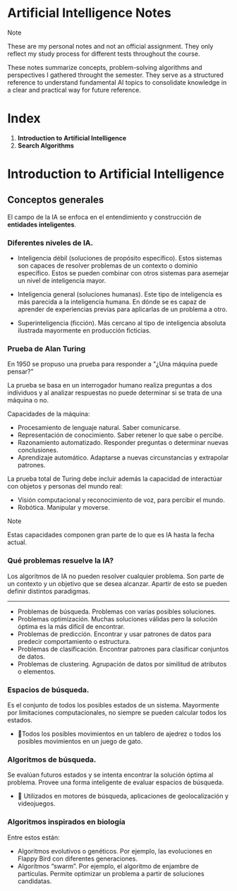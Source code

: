 # Artificial Intelligence Notes  

> [!NOTE] 
> These are my personal notes and not an official assignment. They only reflect my study process for different tests throughout the course.  


These notes summarize concepts, problem-solving algorithms and perspectives I gathered throught the semester. 
They serve as a structured reference to understand fundamental AI topics to consolidate knowledge in a clear and practical way for future reference.  

# Index  
1. **Introduction to Artificial Intelligence**  
2. **Search Algorithms**

# Introduction to Artificial Intelligence 

## Conceptos generales

El campo de la IA se enfoca en el entendimiento y construcción de **entidades inteligentes**.

### Diferentes **niveles** de IA.

- Inteligencia débil (soluciones de propósito específico).
Estos sistemas son capaces de resolver problemas de un contexto o dominio específico.
Estos se pueden combinar con otros sistemas para asemejar un nivel de inteligencia
mayor.

- Inteligencia general (soluciones humanas).
Este tipo de inteligencia es más parecida a la inteligencia humana. En dónde se es capaz
de aprender de experiencias previas para aplicarlas de un problema a otro.

- Superinteligencia (ficción).
Más cercano al tipo de inteligencia absoluta ilustrada mayormente en producción ficticias.

### Prueba de Alan Turing
En 1950 se propuso una prueba para responder a "¿Una máquina puede pensar?” 

La prueba se basa en un interrogador humano realiza preguntas a dos individuos y al analizar respuestas no puede determinar si se trata de una máquina o no.

Capacidades de la máquina:
- Procesamiento de lenguaje natural. Saber comunicarse.
- Representación de conocimiento. Saber retener lo que sabe o percibe.
- Razonamiento automatizado. Responder preguntas o determinar nuevas conclusiones.
- Aprendizaje automático. Adaptarse a nuevas circunstancias y extrapolar patrones.

La prueba total de Turing debe incluir además la capacidad de interactúar con objetos y personas del mundo real:

- Visión computacional y reconocimiento de voz, para percibir el mundo.
- Robótica. Manipular y moverse.

> [!NOTE] 
> Estas capacidades componen gran parte de lo que es IA hasta la fecha actual.

### Qué problemas resuelve la IA?

Los algoritmos de IA no pueden resolver cualquier problema. Son parte de un contexto y un objetivo que se desea alcanzar. Apartir de esto se pueden
definir distintos paradigmas. 

----

- Problemas de búsqueda. Problemas con varias posibles soluciones.  
- Problemas optimización. Muchas soluciones válidas pero la solución óptima es la más difícil de encontrar.
- Problemas de predicción. Encontrar y usar patrones de datos para predecir comportamiento o estructura.
- Problemas de clasificación. Encontrar patrones para clasificar conjuntos de datos.
- Problemas de clustering. Agrupación de datos por similitud de atributos o elementos.

### Espacios de búsqueda. 
Es el conjunto de todos los posibles estados de un sistema. Mayormente por limitaciones computacionales, no siempre se pueden calcular todos los estados. 
- 🔹Todos los posibles movimientos en un tablero de ajedrez o todos los posibles movimientos en un juego de gato.

### Algoritmos de búsqueda. 
Se evalúan futuros estados y se intenta encontrar la solución óptima al problema. Provee una forma inteligente de evaluar espacios de búsqueda.
- 🔹 Utilizados en motores de búsqueda, aplicaciones de geolocalización y videojuegos.

### Algoritmos inspirados en biología
Entre estos están:
- Algoritmos evolutivos o genéticos. Por ejemplo, las evoluciones en Flappy Bird con diferentes generaciones.
- Algoritmos “swarm”. Por ejemplo, el algoritmo de enjambre de partículas. Permite optimizar un problema a partir de soluciones
candidatas.

